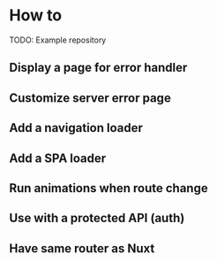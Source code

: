 # How to

TODO: Example repository

## Display a page for error handler

## Customize server error page

## Add a navigation loader

## Add a SPA loader

## Run animations when route change

## Use with a protected API (auth)

## Have same router as Nuxt
